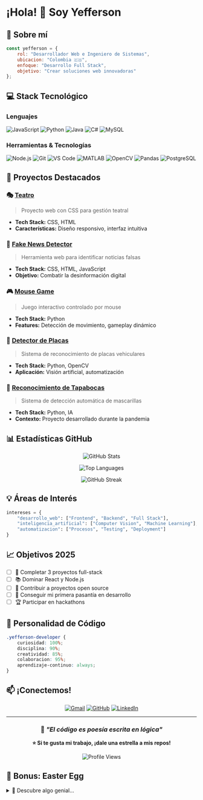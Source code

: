 # ¡Hola! 👋 Soy Yefferson

## 🚀 Sobre mí

```javascript
const yefferson = {
    rol: "Desarrollador Web e Ingeniero de Sistemas",
    ubicacion: "Colombia 🇨🇴",
    enfoque: "Desarrollo Full Stack",
    objetivo: "Crear soluciones web innovadoras"
};
```

## 💻 Stack Tecnológico

### Lenguajes
![JavaScript](https://img.shields.io/badge/-JavaScript-F7DF1E?style=flat-square&logo=javascript&logoColor=black)
![Python](https://img.shields.io/badge/-Python-3776AB?style=flat-square&logo=python&logoColor=white)
![Java](https://img.shields.io/badge/-Java-007396?style=flat-square&logo=java&logoColor=white)
![C#](https://img.shields.io/badge/-C%23-239120?style=flat-square&logo=c-sharp&logoColor=white)
![MySQL](https://img.shields.io/badge/-MySQL-4479A1?style=flat-square&logo=mysql&logoColor=white)

### Herramientas & Tecnologías
![Node.js](https://img.shields.io/badge/-Node.js-339933?style=flat-square&logo=node.js&logoColor=white)
![Git](https://img.shields.io/badge/-Git-F05032?style=flat-square&logo=git&logoColor=white)
![VS Code](https://img.shields.io/badge/-VS%20Code-007ACC?style=flat-square&logo=visual-studio-code&logoColor=white)
![MATLAB](https://img.shields.io/badge/-MATLAB-0076A8?style=flat-square&logo=mathworks&logoColor=white)
![OpenCV](https://img.shields.io/badge/-OpenCV-5C3EE8?style=flat-square&logo=opencv&logoColor=white)
![Pandas](https://img.shields.io/badge/-Pandas-150458?style=flat-square&logo=pandas&logoColor=white)
![PostgreSQL](https://img.shields.io/badge/-PostgreSQL-336791?style=flat-square&logo=postgresql&logoColor=white)

## 🎯 Proyectos Destacados

### 🎭 [Teatro](https://github.com/YefferKing/teatro)
> Proyecto web con CSS para gestión teatral
- **Tech Stack:** CSS, HTML
- **Características:** Diseño responsivo, interfaz intuitiva

### 📰 [Fake News Detector](https://github.com/YefferKing/fake-news)
> Herramienta web para identificar noticias falsas
- **Tech Stack:** CSS, HTML, JavaScript
- **Objetivo:** Combatir la desinformación digital

### 🎮 [Mouse Game](https://github.com/YefferKing/mouse_game)
> Juego interactivo controlado por mouse
- **Tech Stack:** Python
- **Features:** Detección de movimiento, gameplay dinámico

### 🚗 [Detector de Placas](https://github.com/YefferKing/Detector-placas)
> Sistema de reconocimiento de placas vehiculares
- **Tech Stack:** Python, OpenCV
- **Aplicación:** Visión artificial, automatización

### 🔧 [Reconocimiento de Tapabocas](https://github.com/YefferKing/reconocimiento_tapabocas)
> Sistema de detección automática de mascarillas
- **Tech Stack:** Python, IA
- **Contexto:** Proyecto desarrollado durante la pandemia

## 📊 Estadísticas GitHub

<div align="center">
  
![GitHub Stats](https://github-readme-stats.vercel.app/api?username=YefferKing&show_icons=true&theme=radical&hide_border=true)

![Top Languages](https://github-readme-stats.vercel.app/api/top-langs/?username=YefferKing&layout=compact&theme=radical&hide_border=true)

![GitHub Streak](https://github-readme-streak-stats.herokuapp.com/?user=YefferKing&theme=radical&hide_border=true)

</div>

## 💡 Áreas de Interés

```python
intereses = {
    "desarrollo_web": ["Frontend", "Backend", "Full Stack"],
    "inteligencia_artificial": ["Computer Vision", "Machine Learning"],
    "automatizacion": ["Procesos", "Testing", "Deployment"]
}
```

## 📈 Objetivos 2025

- [ ] 🎯 Completar 3 proyectos full-stack
- [ ] 📚 Dominar React y Node.js
- [ ] 🤝 Contribuir a proyectos open source
- [ ] 💼 Conseguir mi primera pasantía en desarrollo
- [ ] 🏆 Participar en hackathons

## 🎨 Personalidad de Código

```css
.yefferson-developer {
    curiosidad: 100%;
    disciplina: 90%;
    creatividad: 85%;
    colaboracion: 95%;
    aprendizaje-continuo: always;
}
```

## 📫 ¡Conectemos!

<div align="center">

[![Gmail](https://img.shields.io/badge/-yeffersonpeinado@gmail.com-D14836?style=for-the-badge&logo=gmail&logoColor=white)](mailto:yeffersonpeinado@gmail.com)
[![GitHub](https://img.shields.io/badge/-YefferKing-181717?style=for-the-badge&logo=github&logoColor=white)](https://github.com/YefferKing)
[![LinkedIn](https://img.shields.io/badge/-LinkedIn-0077B5?style=for-the-badge&logo=linkedin&logoColor=white)](https://www.linkedin.com/in/yefferson-peinado-5a8953248/)

</div>

---

<div align="center">
  
### 💭 *"El código es poesía escrita en lógica"*

**⭐ Si te gusta mi trabajo, ¡dale una estrella a mis repos!**

![Profile Views](https://komarev.com/ghpvc/?username=YefferKing&color=brightgreen&style=flat-square)

</div>

## 🎁 Bonus: Easter Egg

<details>
<summary>🔮 Descubre algo genial...</summary>

```javascript
function mensajeSecreto() {
    const mensaje = "¡Gracias por visitar mi perfil! 🚀";
    const emoji = "🎉";
    
    console.log(`${mensaje} ${emoji}`);
    
    return "¡Sigamos construyendo el futuro juntos!";
}

mensajeSecreto();
```

</details>
